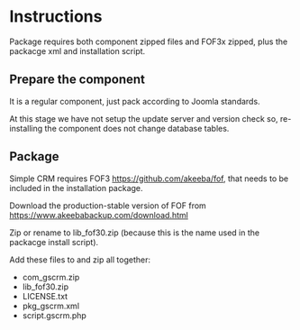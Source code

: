 # Instructions

Package requires both component zipped files and FOF3x zipped, plus the packacge xml and installation script.

## Prepare the component

It is a regular component, just pack according to Joomla standards.

At this stage we have not setup the update server and version check so, re-installing the component does not change database tables.

## Package

Simple CRM requires FOF3 https://github.com/akeeba/fof, that needs to be included in the installation package.

Download the production-stable version of FOF from https://www.akeebabackup.com/download.html

Zip or rename to lib_fof30.zip (because this is the name used in the packacge install script).

Add these files to and zip all together:
- com_gscrm.zip
- lib_fof30.zip
- LICENSE.txt
- pkg_gscrm.xml
- script.gscrm.php





